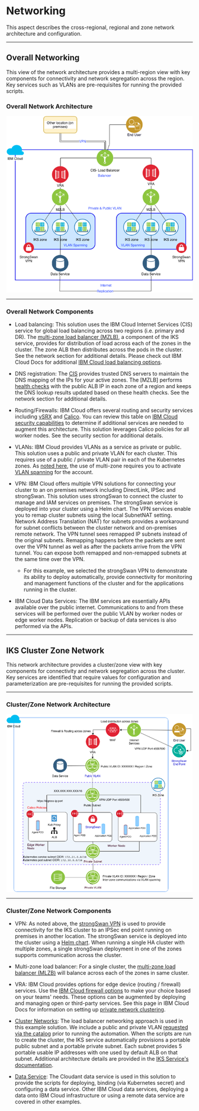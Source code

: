 # Networking

This aspect describes the cross-regional, regional and zone network architecture and configuration.



---



## Overall Networking

This view of the network architecture provides a multi-region view with key components for connectivity and network segregation across the region. Key services such as VLANs are pre-requisites for running the provided scripts.




### Overall Network Architecture


![Network](../imgs/OverallNW.png)


---

### Overall Network Components


- Load balancing: This solution uses the IBM Cloud Internet Services (CIS) service for global load balancing across two regions (i.e. primary and DR). The [multi-zone load balancer (MZLB)](https://console.bluemix.net/docs/containers/cs_clusters_planning.html#mz_setup), a component of the IKS service, provides for distribution of load across each of the zones in the cluster.  The zone ALB then distributes across the pods in the cluster. See the network section for additional details. Please check out IBM Cloud Docs for additional [IBM Cloud load balancing options](https://console.bluemix.net/docs/infrastructure/loadbalancer-service/explore-load-balancers.html).

- DNS registration: The [CIS](https://console.bluemix.net/docs/infrastructure/cis/dns-concepts.html#dns-concepts) provides trusted DNS servers to maintain the DNS mapping of the IPs for your active zones. The [MZLB] performs [health checks](https://console.bluemix.net/docs/containers/cs_clusters_planning.html#mz_setup) with the public ALB IP in each zone of a region and keeps the DNS lookup results updated based on these health checks. See the network section for additional details.

- Routing/Firewalls: IBM Cloud offers several routing and security services including [vSRX](https://console.bluemix.net/docs/infrastructure/vsrx/getting-started.html#getting-started) and [Calico](https://console.bluemix.net/docs/containers/cs_network_policy.html#default_policy). You can review this table on [IBM Cloud security capabilities](https://console.bluemix.net/docs/infrastructure/fortigate-10g/explore-firewalls.html#explore-firewalls)  to determine if additional services are needed to augment this architecture. This solution leverages Calico policies for all worker nodes. See the security section for additional details.

- VLANs: IBM Cloud provides VLANs as a service as private or public. This solution uses a public and private VLAN for each cluster. This requires use of a public / private VLAN pair in each of the Kubernetes zones. As [noted here](https://console.bluemix.net/docs/containers/cs_clusters_planning.html#multizone), the use of multi-zone requires you to activate [VLAN spanning](https://console.bluemix.net/docs/infrastructure/vlans/vlan-spanning.html#vlan-spanning) for the account.

- VPN: IBM Cloud offers multiple VPN solutions for connecting your cluster to an on premises network including DirectLink, IPSec and strongSwan. This solution uses strongSwan to connect the cluster to manage and IAM services on premises. The strongSwan service is deployed into your cluster using a Helm chart. The VPN services enable you to remap cluster subnets  using the local SubnetNAT setting. Network Address Translation (NAT) for subnets provides a workaround for subnet conflicts between the cluster network and on-premises remote network. The VPN tunnel sees remapped IP subnets instead of the original subnets. Remapping happens before the packets are sent over the VPN tunnel as well as after the packets arrive from the VPN tunnel. You can expose both remapped and non-remapped subnets at the same time over the VPN.

  - For this example, we selected the strongSwan VPN to demonstrate its ability to deploy automatically, provide connectivity for monitoring and management functions of the cluster and for the applications running in the cluster.

- IBM Cloud Data Services: The IBM services are essentially APIs available over the public internet. Communications to and from these services will be performed over the public VLAN by worker nodes or edge worker nodes. Replication or backup of data services is also performed via the APIs.


---


## IKS Cluster Zone Network
This network architecture provides a cluster/zone view with key components for connectivity and network segregation across the cluster. Key services are identified that require values for configuration and parameterization are pre-requisites for running the provided scripts.

---

### Cluster/Zone Network Architecture


![Zone Network](../imgs/Network.png)



---


### Cluster/Zone Network Components


- VPN: As noted above, the [strongSwan VPN](https://console.bluemix.net/docs/containers/cs_vpn.html#vpn) is used to provide connectivity for the IKS cluster to an IPSec end point running on premises in another location. The strongSwan service is deployed into the cluster using a [Helm chart](https://console.bluemix.net/docs/containers/cs_vpn.html#vpn-setup). When running a single HA cluster with multiple zones, a single strongSwan deployment in one of the zones supports communication across the cluster.

- Multi-zone load balancer: For a single cluster, the [multi-zone load balancer (MLZB)](https://console.bluemix.net/docs/containers/cs_loadbalancer.html#loadbalancer) will balance across each of the zones in same cluster.

- VRA: IBM Cloud provides options for edge device (routing / firewall) services. Use the [IBM Cloud firewall options](https://console.bluemix.net/docs/infrastructure/fortigate-10g/explore-firewalls.html#explore-firewalls) to make your choice based on your teams' needs.  These options can be augmented by deploying and managing open or third-party services. See this page in IBM Cloud Docs for information on setting up [private network clustering](https://console.test.cloud.ibm.com/docs/containers?topic=containers-planning#private_vlan).

- [Cluster Networks](https://console.bluemix.net/docs/containers/cs_network_planning.html#planning): The load balancer networking approach is used in this example solution. We include a public and private VLAN [requested via the catalog](https://console.bluemix.net/catalog/infrastructure/vlan) prior to running the automation. When the scripts are run to create the cluster, the IKS service automatically provisions a portable public subnet and a portable private subnet. Each subnet provides 5 portable usable IP addresses with one used by default ALB on that subnet. Additional architecture details are provided in the [IKS Service's documentation](https://console.bluemix.net/docs/containers/cs_loadbalancer.html#planning).

- [Data Service](https://console.bluemix.net/docs/services/Cloudant/getting-started.html#getting-started-with-cloudant): The Cloudant data service is used in this solution to provide the scripts for deploying, binding (via Kubernetes secret) and configuring a data service. Other IBM Cloud data services, deploying a data onto IBM Cloud infrastructure or using a remote data service are covered in other examples.
